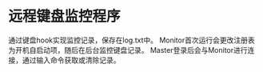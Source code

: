 # 远程键盘监控程序
通过键盘hook实现监控记录，保存在log.txt中。
Monitor首次运行会更改注册表为开机自启动项，随后在后台监控键盘记录。
Master登录后会与Monitor进行连接，通过输入命令获取或清除记录。
